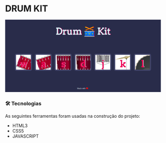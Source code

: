 # DRUM KIT

![Drum Kit](screenshots/drum-kit.png)

### 🛠 Tecnologias

As seguintes ferramentas foram usadas na construção do projeto:

- HTML3
- CSS5
- JAVASCRIPT

